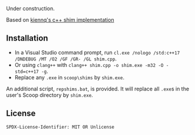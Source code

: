 Under construction.

Based on [kiennq's c++ shim implementation](https://github.com/kiennq/scoop-better-shimexe)

## Installation

- In a Visual Studio command prompt, run `cl.exe /nologo /std:c++17 /DNDEBUG /MT /O2 /GF /GR- /GL shim.cpp`.
- Or using `clang++` with `clang++ shim.cpp -o shim.exe -m32 -O -std=c++17 -g`.
- Replace any `.exe` in `scoop\shims` by `shim.exe`.

An additional script, `repshims.bat`, is provided. It will replace all `.exe`s in the user's Scoop directory
by `shim.exe`.


## License

`SPDX-License-Identifier: MIT OR Unlicense`
